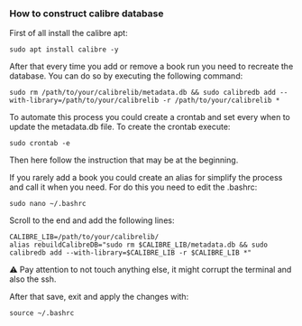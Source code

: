 ### How to construct calibre database

First of all install the calibre apt:

```
sudo apt install calibre -y
```

After that every time you add or remove a book run you need to recreate the database. You can do so by executing the following command:

```
sudo rm /path/to/your/calibrelib/metadata.db && sudo calibredb add --with-library=/path/to/your/calibrelib -r /path/to/your/calibrelib *
```

To automate this process you could create a crontab and set every when to update the metadata.db file.
To create the crontab execute:

```
sudo crontab -e
```

Then here follow the instruction that may be at the beginning.

If you rarely add a book you could create an alias for simplify the process and call it when you need.
For do this you need to edit the .bashrc:

```
sudo nano ~/.bashrc
```

Scroll to the end and add the following lines:

```
CALIBRE_LIB=/path/to/your/calibrelib/
alias rebuildCalibreDB="sudo rm $CALIBRE_LIB/metadata.db && sudo calibredb add --with-library=$CALIBRE_LIB -r $CALIBRE_LIB *"
```

⚠️ Pay attention to not touch anything else, it might corrupt the terminal and also the ssh.

After that save, exit and apply the changes with:

```
source ~/.bashrc
```
